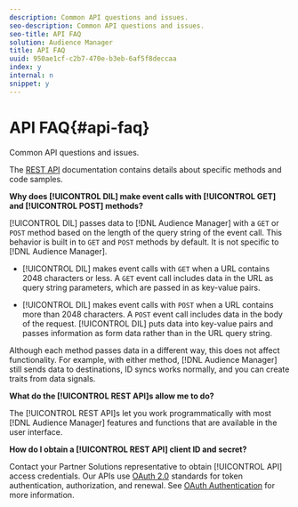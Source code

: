 ```yaml
---
description: Common API questions and issues.
seo-description: Common API questions and issues.
seo-title: API FAQ
solution: Audience Manager
title: API FAQ
uuid: 950ae1cf-c2b7-470e-b3eb-6af5f8deccaa
index: y
internal: n
snippet: y
---
```


# API FAQ{#api-faq}

Common API questions and issues.

<!-- 

faq_api.xml

 -->

The [REST API](../c-api/c-rest-api-main/c-rest-api-main.md#concept_B512E6C3410A4304A672588A60A792B1) documentation contains details about specific methods and code samples.

**Why does [!UICONTROL DIL] make event calls with [!UICONTROL GET] and [!UICONTROL POST] methods?**

[!UICONTROL DIL] passes data to [!DNL Audience Manager] with a `GET` or `POST` method based on the length of the query string of the event call. This behavior is built in to `GET` and `POST` methods by default. It is not specific to [!DNL Audience Manager].

* [!UICONTROL DIL] makes event calls with `GET` when a URL contains 2048 characters or less. A `GET` event call includes data in the URL as query string parameters, which are passed in as key-value pairs. 

* [!UICONTROL DIL] makes event calls with `POST` when a URL contains more than 2048 characters. A `POST` event call includes data in the body of the request. [!UICONTROL DIL] puts data into key-value pairs and passes information as form data rather than in the URL query string.

Although each method passes data in a different way, this does not affect functionality. For example, with either method, [!DNL Audience Manager] still sends data to destinations, ID syncs works normally, and you can create traits from data signals.

**What do the [!UICONTROL REST API]s allow me to do?**

The [!UICONTROL REST API]s let you work programmatically with most [!DNL Audience Manager] features and functions that are available in the user interface.

**How do I obtain a [!UICONTROL REST API] client ID and secret?**

Contact your Partner Solutions representative to obtain [!UICONTROL API] access credentials. Our APIs use [OAuth 2.0](http://oauth.net/2/) standards for token authentication, authorization, and renewal. See [OAuth Authentication](../c-api/c-rest-api-main/aam-api-getting-started.md#concept_426EEF5C102049B08C8ECF90FCB41796) for more information. 

